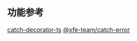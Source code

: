 


## 功能参考
[catch-decorator-ts](https://www.npmjs.com/package/catch-decorator-ts)
[@xfe-team/catch-error](https://www.npmjs.com/package/@xfe-team/catch-error)